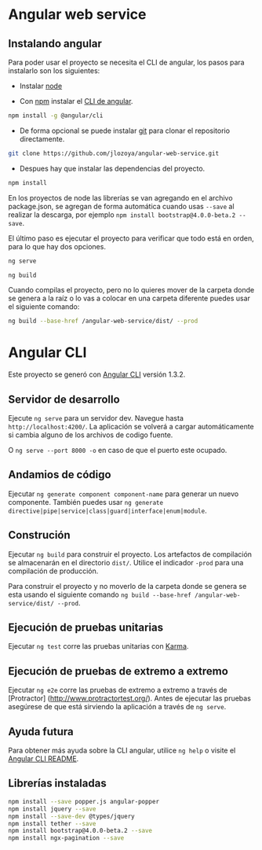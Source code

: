 # Angular web service

## Instalando angular

Para poder usar el proyecto se necesita el CLI de angular, los pasos para instalarlo son los siguientes:

- Instalar [node](https://nodejs.org/es/) 

- Con [npm](https://www.npmjs.com/) instalar el [CLI de angular](https://github.com/angular/angular-cli).

```bash
npm install -g @angular/cli
```

- De forma opcional se puede instalar [git](https://git-scm.com/) para clonar el repositorio directamente.

```bash
git clone https://github.com/jlozoya/angular-web-service.git
```

- Despues hay que instalar las dependencias del proyecto.

```bash
npm install
```

En los proyectos de node las librerías se van agregando en el archivo package.json, se agregan de forma automática cuando usas `--save` al realizar la descarga, por ejemplo `npm install bootstrap@4.0.0-beta.2 --save`.

El último paso es ejecutar el proyecto para verificar que todo está en orden, para lo que hay dos opciones.

```bash
ng serve
```

```bash
ng build
```

Cuando compilas el proyecto, pero no lo quieres mover de la carpeta donde se genera a la raíz o lo vas a colocar en una carpeta diferente puedes usar el siguiente comando:

```bash
ng build --base-href /angular-web-service/dist/ --prod
```

# Angular CLI

Este proyecto se generó con [Angular CLI](https://github.com/angular/angular-cli) versión 1.3.2.

## Servidor de desarrollo

Ejecute `ng serve` para un servidor dev. Navegue hasta `http://localhost:4200/`. La aplicación se volverá a cargar automáticamente si cambia alguno de los archivos de codigo fuente.

O `ng serve --port 8000 -o` en caso de que el puerto este ocupado.

## Andamios de código

Ejecutar `ng generate component component-name` para generar un nuevo componente. También puedes usar `ng generate directive|pipe|service|class|guard|interface|enum|module`.

## Construción

Ejecutar `ng build` para construir el proyecto. Los artefactos de compilación se almacenarán en el directorio `dist/`. Utilice el indicador `-prod` para una compilación de producción.

Para construir el proyecto y no moverlo de la carpeta donde se genera se esta usando el siguiente comando `ng build --base-href /angular-web-service/dist/ --prod`.

## Ejecución de pruebas unitarias

Ejecutar `ng test` corre las pruebas unitarias con [Karma](https://karma-runner.github.io).

## Ejecución de pruebas de extremo a extremo

Ejecutar `ng e2e` corre las pruebas de extremo a extremo a través de [Protractor] (http://www.protractortest.org/). Antes de ejecutar las pruebas asegúrese de que está sirviendo la aplicación a través de `ng serve`.

## Ayuda futura

Para obtener más ayuda sobre la CLI angular, utilice `ng help` o visite el [Angular CLI README](https://github.com/angular/angular-cli/blob/master/README.md).

## Librerías instaladas

```bash
npm install --save popper.js angular-popper
npm install jquery --save
npm install --save-dev @types/jquery
npm install tether --save
npm install bootstrap@4.0.0-beta.2 --save
npm install ngx-pagination --save
```
